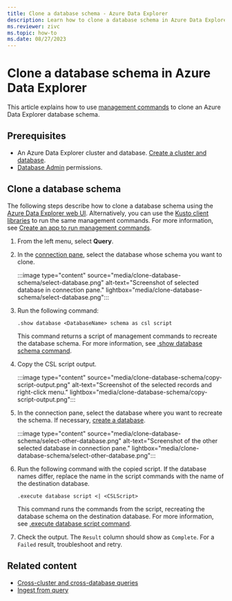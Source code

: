 ```yaml
---
title: Clone a database schema - Azure Data Explorer
description: Learn how to clone a database schema in Azure Data Explorer.
ms.reviewer: zivc
ms.topic: how-to
ms.date: 08/27/2023
---
```


# Clone a database schema in Azure Data Explorer

This article explains how to use [management commands](kusto/management/index.md) to clone an Azure Data Explorer database schema.

## Prerequisites

* An Azure Data Explorer cluster and database. [Create a cluster and database](create-cluster-and-database.md).
* [Database Admin](kusto/access-control/role-based-access-control.md) permissions.

## Clone a database schema

The following steps describe how to clone a database schema using the [Azure Data Explorer web UI](https://dataexplorer.azure.com/). Alternatively, you can use the [Kusto client libraries](kusto/api/client-libraries.md) to run the same management commands. For more information, see [Create an app to run management commands](kusto/api/get-started/app-management-commands.md).

1. From the left menu, select **Query**.
1. In the [connection pane](web-ui-query-overview.md#view-clusters-and-databases), select the database whose schema you want to clone.

    :::image type="content" source="media/clone-database-schema/select-database.png" alt-text="Screenshot of selected database in connection pane." lightbox="media/clone-database-schema/select-database.png":::
    
1. Run the following command:

    ```kusto
    .show database <DatabaseName> schema as csl script
    ```

    This command returns a script of management commands to recreate the database schema. For more information, see [.show database schema command](kusto/management/show-schema-database.md#show-database-schema-as-csl-script).

1. Copy the CSL script output.

    :::image type="content" source="media/clone-database-schema/copy-script-output.png" alt-text="Screenshot of the selected records and right-click menu." lightbox="media/clone-database-schema/copy-script-output.png":::

1. In the connection pane, select the database where you want to recreate the schema. If necessary, [create a database](create-cluster-and-database.md#create-a-database).

    :::image type="content" source="media/clone-database-schema/select-other-database.png" alt-text="Screenshot of the other selected database in connection pane." lightbox="media/clone-database-schema/select-other-database.png":::

1. Run the following command with the copied script. If the database names differ, replace the name in the script commands with the name of the destination database.

    ```kusto
    .execute database script <| <CSLScript>
    ```

    This command runs the commands from the script, recreating the database schema on the destination database. For more information, see [.execute database script command](kusto/management/execute-database-script.md).

1. Check the output. The `Result` column should show as `Complete`. For a `Failed` result, troubleshoot and retry.

## Related content

* [Cross-cluster and cross-database queries](kusto/query/cross-cluster-or-database-queries.md)
* [Ingest from query](kusto/management/data-ingestion/ingest-from-query.md)
